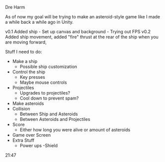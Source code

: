 Dre Harm

As of now my goal will be trying to make an asteroid-style game like I made a while back a while ago in Unity.

v0.1 Added ship - Set up canvas and background - Trying out FPS v0.2 Added ship movement, added "fire" thrust at the rear of the ship when you are moving forward, 

Stuff I need to do: 
- Make a ship
    - Possible ship customization
- Control the ship 
    - Key presses
    - Maybe mouse controls
- Projectiles
    - Upgrades to projectiles?
    - Cool down to prevent spam?
- Make asteroids
- Collision
    - Between Ship and Asteroids
    - Between Asteroids and Projectiles
- Score 
    - Either how long you were alive or amount of asteroids
- Game over Screen
- Extra Stuff
    - Power ups 
        -Shield

21:47




